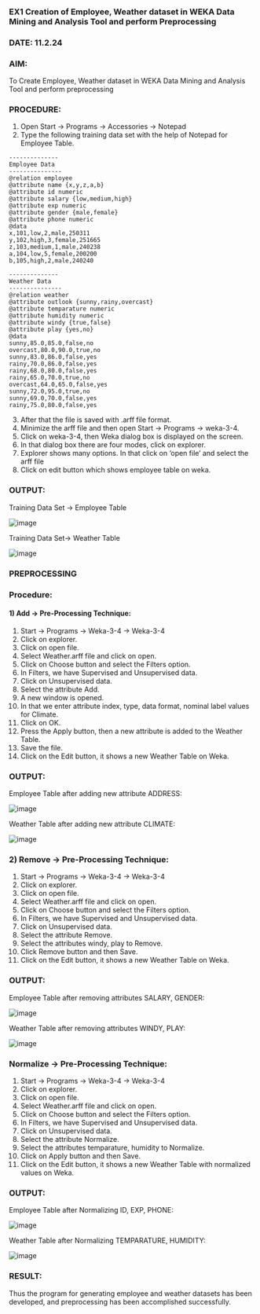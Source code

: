 ### EX1 Creation of Employee, Weather dataset in WEKA Data Mining and Analysis Tool and perform Preprocessing
### DATE: 11.2.24
### AIM: 
  To Create Employee, Weather dataset in WEKA Data Mining and Analysis Tool and perform preprocessing
### PROCEDURE: 
1) Open Start -> Programs -> Accessories -> Notepad
2) Type the following training data set with the help of Notepad for Employee Table.

```
--------------
Employee Data
---------------
@relation employee
@attribute name {x,y,z,a,b}
@attribute id numeric
@attribute salary {low,medium,high}
@attribute exp numeric
@attribute gender {male,female}
@attribute phone numeric
@data
x,101,low,2,male,250311
y,102,high,3,female,251665
z,103,medium,1,male,240238
a,104,low,5,female,200200
b,105,high,2,male,240240

--------------
Weather Data
---------------
@relation weather
@attribute outlook {sunny,rainy,overcast}
@attribute temparature numeric
@attribute humidity numeric
@attribute windy {true,false}
@attribute play {yes,no}
@data
sunny,85.0,85.0,false,no
overcast,80.0,90.0,true,no
sunny,83.0,86.0,false,yes
rainy,70.0,86.0,false,yes
rainy,68.0,80.0,false,yes
rainy,65.0,70.0,true,no
overcast,64.0,65.0,false,yes
sunny,72.0,95.0,true,no
sunny,69.0,70.0,false,yes
rainy,75.0,80.0,false,yes
```
3) After that the file is saved with .arff file format.
4) Minimize the arff file and then open Start -> Programs -> weka-3-4.
5) Click on weka-3-4, then Weka dialog box is displayed on the screen.
6) In that dialog box there are four modes, click on explorer.
7) Explorer shows many options. In that click on ‘open file’ and select the arff file
8) Click on edit button which shows employee table on weka.

### OUTPUT:
Training Data Set -> Employee Table

![image](https://github.com/Hemapriya-2004/WDM_EXP1/assets/94184828/ca1ee8b0-5d0a-4644-983f-13e789d32e92)

Training Data Set-> Weather Table

![image](https://github.com/Hemapriya-2004/WDM_EXP1/assets/94184828/2f3a35f4-d340-466e-b539-36d2b91fd02c)


### PREPROCESSING
### Procedure:
#### 1) Add -> Pre-Processing Technique:
1) Start -> Programs -> Weka-3-4 -> Weka-3-4
2) Click on explorer.
3) Click on open file.
4) Select Weather.arff file and click on open.
5) Click on Choose button and select the Filters option.
6) In Filters, we have Supervised and Unsupervised data.
7) Click on Unsupervised data.
8) Select the attribute Add.
9) A new window is opened.
10) In that we enter attribute index, type, data format, nominal label values for Climate.
11) Click on OK.
12) Press the Apply button, then a new attribute is added to the Weather Table.
13) Save the file.
14) Click on the Edit button, it shows a new Weather Table on Weka.

### OUTPUT:
Employee Table after adding new attribute ADDRESS:

![image](https://github.com/Hemapriya-2004/WDM_EXP1/assets/94184828/638c2e70-54b3-425c-b06b-ac2a90834c8f)

Weather Table after adding new attribute CLIMATE:

![image](https://github.com/Hemapriya-2004/WDM_EXP1/assets/94184828/8fa94d04-95a4-4758-aa1b-1d6dec77e3e4)

### 2) Remove -> Pre-Processing Technique:

1) Start -> Programs -> Weka-3-4 -> Weka-3-4
2) Click on explorer.
3) Click on open file.
4) Select Weather.arff file and click on open.
5) Click on Choose button and select the Filters option.
6) In Filters, we have Supervised and Unsupervised data.
7) Click on Unsupervised data.
8) Select the attribute Remove.
9) Select the attributes windy, play to Remove.
10) Click Remove button and then Save.
11) Click on the Edit button, it shows a new Weather Table on Weka.

### OUTPUT:
Employee Table after removing attributes SALARY, GENDER:

![image](https://github.com/Hemapriya-2004/WDM_EXP1/assets/94184828/36254006-23d2-43d8-8a43-e1653d2ae5f2)

Weather Table after removing attributes WINDY, PLAY:

![image](https://github.com/Hemapriya-2004/WDM_EXP1/assets/94184828/cc18daf4-343a-4610-8cb3-5840b7584dfc)

### Normalize -> Pre-Processing Technique:

1) Start -> Programs -> Weka-3-4 -> Weka-3-4
2) Click on explorer.
3) Click on open file.
4) Select Weather.arff file and click on open.
5) Click on Choose button and select the Filters option.
6) In Filters, we have Supervised and Unsupervised data.
7) Click on Unsupervised data.
8) Select the attribute Normalize.
9) Select the attributes temparature, humidity to Normalize.
10) Click on Apply button and then Save.
11) Click on the Edit button, it shows a new Weather Table with normalized values on Weka.

### OUTPUT:
Employee Table after Normalizing ID, EXP, PHONE:

![image](https://github.com/Hemapriya-2004/WDM_EXP1/assets/94184828/e99cfe3b-365f-44f3-9e6e-59ee49034a26)

Weather Table after Normalizing TEMPARATURE, HUMIDITY:

![image](https://github.com/Hemapriya-2004/WDM_EXP1/assets/94184828/8d2ed103-003c-4265-981a-2b825d9d53ff)

### RESULT: 
  Thus the program for generating employee and weather datasets has been developed, and preprocessing has been accomplished successfully.
